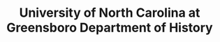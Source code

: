 ---
layout: repo
title: "University of North Carolina at Greensboro Department of History"
id: 5399
permalink: repos/5399/
---